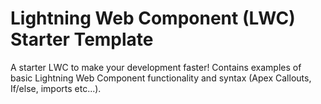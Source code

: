 # Lightning Web Component (LWC) Starter Template

A starter LWC to make your development faster! Contains examples of basic Lightning Web Component functionality and syntax (Apex Callouts, If/else, imports etc...).